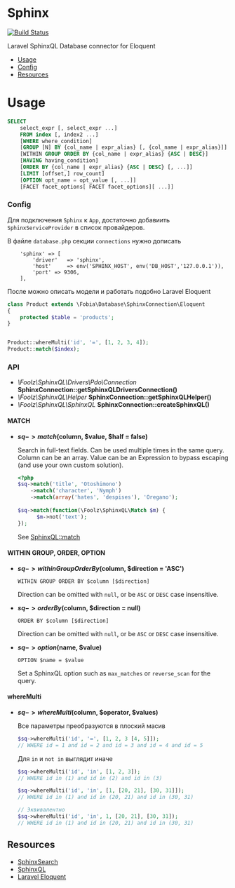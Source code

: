 # Sphinx

[![Build Status](https://travis-ci.org/fobiaphp/laravel-sphinx.svg?branch=master)](https://travis-ci.org/fobiaphp/laravel-sphinx)

Laravel SphinxQL Database connector for Eloquent


- [Usage](#usage)
- [Config](#config)
- [Resources](#resources)


# Usage

```sql
SELECT
    select_expr [, select_expr ...]
    FROM index [, index2 ...]
    [WHERE where_condition]
    [GROUP [N] BY {col_name | expr_alias} [, {col_name | expr_alias}]]
    [WITHIN GROUP ORDER BY {col_name | expr_alias} {ASC | DESC}]
    [HAVING having_condition]
    [ORDER BY {col_name | expr_alias} {ASC | DESC} [, ...]]
    [LIMIT [offset,] row_count]
    [OPTION opt_name = opt_value [, ...]]
    [FACET facet_options[ FACET facet_options][ ...]]
```

### Config 



Для подключения `Sphinx` к `App`, достаточно добавиить `SphinxServiceProvider` в список провайдеров.

В файле `database.php` секции  `connections`  нужно дописать

        'sphinx' => [
            'driver'   => 'sphinx',
            'host'     => env('SPHINX_HOST', env('DB_HOST','127.0.0.1')),
            'port' => 9306,
        ],


После можно описать модели и работать подобно Laravel Eloquent

```php
class Product extends \Fobia\Database\SphinxConnection\Eloquent
{
    protected $table = 'products';
}


Product::whereMulti('id', '=', [1, 2, 3, 4]);
Product::match($index);

```


### API

* _\Foolz\SphinxQL\Drivers\Pdo\Connection_ __SphinxConnection::getSphinxQLDriversConnection()__
* _\Foolz\SphinxQL\Helper_ __SphinxConnection::getSphinxQLHelper()__
* _\Foolz\SphinxQL\SphinxQL_ __SphinxConnection::createSphinxQL()__



#### MATCH

* __$sq->match($column, $value, $half = false)__

	Search in full-text fields. Can be used multiple times in the same query. Column can be an array. Value can be an Expression to bypass escaping (and use your own custom solution).

    ```php
    <?php
    $sq->match('title', 'Otoshimono')
        ->match('character', 'Nymph')
        ->match(array('hates', 'despises'), 'Oregano');
      
    $sq->match(function(\Foolz\SphinxQL\Match $m) {
          $m->not('text');
    });
    ```

	See [SphinxQL::match](https://github.com/FoolCode/SphinxQL-Query-Builder#match) 



#### WITHIN GROUP, ORDER, OPTION

* __$sq->withinGroupOrderBy($column, $direction = 'ASC')__

	`WITHIN GROUP ORDER BY $column [$direction]`

	Direction can be omitted with `null`, or be `ASC` or `DESC` case insensitive.

* __$sq->orderBy($column, $direction = null)__

	`ORDER BY $column [$direction]`

	Direction can be omitted with `null`, or be `ASC` or `DESC` case insensitive.

* __$sq->option($name, $value)__

	`OPTION $name = $value`

	Set a SphinxQL option such as `max_matches` or `reverse_scan` for the query.


#### whereMulti

* __$sq->whereMulti($column, $operator, $values)__

    Все параметры преобразуются в плоский масив
    
    ```php
    $sq->whereMulti('id', '=', [1, 2, 3 [4, 5]]);
    // WHERE id = 1 and id = 2 and id = 3 and id = 4 and id = 5
    ```
    
    Для `in` и `not in` выглядит иначе 
    ```php
    $sq->whereMulti('id', 'in', [1, 2, 3]);
    // WHERE id in (1) and id in (2) and id in (3) 
    ```
    
    ```php
    $sq->whereMulti('id', 'in', [1, [20, 21], [30, 31]]);
    // WHERE id in (1) and id in (20, 21) and id in (30, 31) 
  
    // Эквивалентно
    $sq->whereMulti('id', 'in', 1, [20, 21], [30, 31]);
    // WHERE id in (1) and id in (20, 21) and id in (30, 31) 
    ```



Resources
---------

  * [SphinxSearch](http://sphinxsearch.com/docs/current.html)
  * [SphinxQL](https://github.com/FoolCode/SphinxQL-Query-Builder)
  * [Laravel Eloquent](https://laravel.com/docs/5.3/eloquent)
